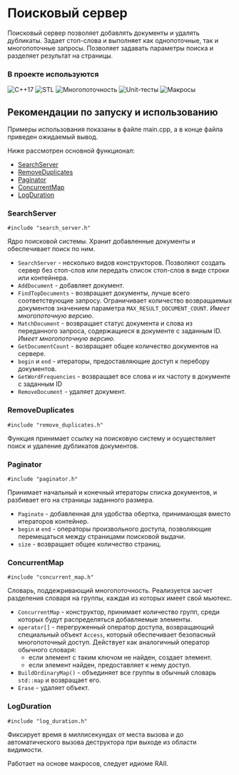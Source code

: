 # Поисковый сервер
Поисковый сервер позволяет добавлять документы и удалять дубликаты. Задает стоп-слова и выполняет как однопоточные, так и многопоточные запросы. Позволяет задавать параметры поиска и разделяет результат на страницы.

### В проекте используются
![C++17](https://img.shields.io/badge/C++17-1F2023?style=flat-square)
![STL](https://img.shields.io/badge/STL-1F2023?style=flat-square)
![Многопоточность](https://img.shields.io/badge/%D0%9C%D0%BD%D0%BE%D0%B3%D0%BE%D0%BF%D0%BE%D1%82%D0%BE%D1%87%D0%BD%D0%BE%D1%81%D1%82%D1%8C-1F2023?style=flat-square)
![Unit-тесты](https://img.shields.io/badge/Unit--%D1%82%D0%B5%D1%81%D1%82%D1%8B-1F2023?style=flat-square)
![Макросы](https://img.shields.io/badge/%D0%9C%D0%B0%D0%BA%D1%80%D0%BE%D1%81%D1%8B-1F2023?style=flat-square)

## Рекомендации по запуску и использованию
Примеры использования показаны в файле main.cpp, а в конце файла приведен ожидаемый вывод.

Ниже рассмотрен основной функционал:

* [SearchServer](#searchserver)
* [RemoveDuplicates](#removeduplicates)
* [Paginator](#paginator)
* [ConcurrentMap](#concurrentmap)
* [LogDuration](#logduration)

### SearchServer
`#include "search_server.h"`

Ядро поисковой системы. Хранит добавленные документы и обеспечивает поиск по ним.

* `SearchServer` - несколько видов конструкторов. Позволяют создать сервер без стоп-слов или передать список стоп-слов в виде строки или контейнера.
* `AddDocument` - добавляет документ. 
* `FindTopDocuments` - возвращает документы, лучше всего соответствующие запросу. Ограничивает количество возвращаемых документов значением параметра `MAX_RESULT_DOCUMENT_COUNT`. *Имеет многопоточную версию.*
* `MatchDocument` - возвращает статус документа и слова из переданного запроса, содержащиеся в документе с заданным ID. *Имеет многопоточную версию.*
* `GetDocumentCount` - возвращает общее количество документов на сервере.
* `begin` и `end` - итераторы, предоставляющие доступ к перебору документов.
* `GetWordFrequencies` - возвращает все слова и их частоту в документе с заданным ID
* `RemoveDocument` - удаляет документ.

### RemoveDuplicates
`#include "remove_duplicates.h"`

Функция принимает ссылку на поисковую систему и осуществляет поиск и удаление дубликатов документов.

### Paginator
`#include "paginator.h"`

Принимает начальный и конечный итераторы списка документов, и разбивает его на страницы заданного размера.

* `Paginate` - добавленная для удобства обертка, принимающая вместо итераторов контейнер.
* `begin` и `end` - операторы произвольного доступа, позволяющие перемещаться между страницами поисковой выдачи.
* `size` - возвращает общее количество страниц.

### ConcurrentMap
`#include "concurrent_map.h"`

Словарь, поддежривающий многопоточность. Реализуется засчет разделения словаря на группы, каждая из которых имеет свой мьютекс.
* `ConcurrentMap` - конструктор, принимает количество групп, среди которых будут распределяться добавляемые элементы.
* `operator[]` - перегруженный оператор доступа, возвращающий специальный объект `Access`, который обеспечивает безопасный многопоточный доступ. Действует как аналогичный оператор обычного словаря:
  + если элемент с таким ключом не найден, создает элемент.
  + если элемент найден, предоставляет к нему доступ.
* `BuildOrdinaryMap()` - объединяет все группы в обычный словарь `std::map` и возвращает его.
* `Erase` - удаляет объект.

### LogDuration
`#include "log_duration.h"`

Фиксирует время в миллисекундах от места вызова и до автоматического вызова деструктора при выходе из области видимости. 

Работает на основе макросов, следует идиоме RAII.
